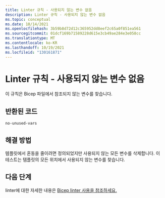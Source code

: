 ```yaml
---
title: Linter 규칙 - 사용되지 않는 변수 없음
description: Linter 규칙 - 사용되지 않는 변수 없음
ms.topic: conceptual
ms.date: 10/14/2021
ms.openlocfilehash: 3b59b8d72d12c365952dd8eef2c65a0f851ea561
ms.sourcegitcommit: 01dcf169b71589228d615e3cb49ae284e3e058cc
ms.translationtype: MT
ms.contentlocale: ko-KR
ms.lasthandoff: 10/19/2021
ms.locfileid: "130161871"
---
```

# <a name="linter-rule---no-unused-variables"></a>Linter 규칙 - 사용되지 않는 변수 없음

이 규칙은 Bicep 파일에서 참조되지 않는 변수를 찾습니다.

## <a name="returned-code"></a>반환된 코드

`no-unused-vars`

## <a name="solution"></a>해결 방법

템플릿에서 혼동을 줄이려면 정의되었지만 사용되지 않는 모든 변수를 삭제합니다. 이 테스트는 템플릿의 모든 위치에서 사용되지 않는 변수를 찾습니다.

## <a name="next-steps"></a>다음 단계

linter에 대한 자세한 내용은 [Bicep linter 사용을 참조하세요.](./linter.md)

